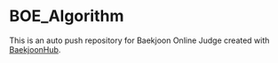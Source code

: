 # BOE_Algorithm
This is an auto push repository for Baekjoon Online Judge created with [BaekjoonHub](https://github.com/BaekjoonHub/BaekjoonHub).
